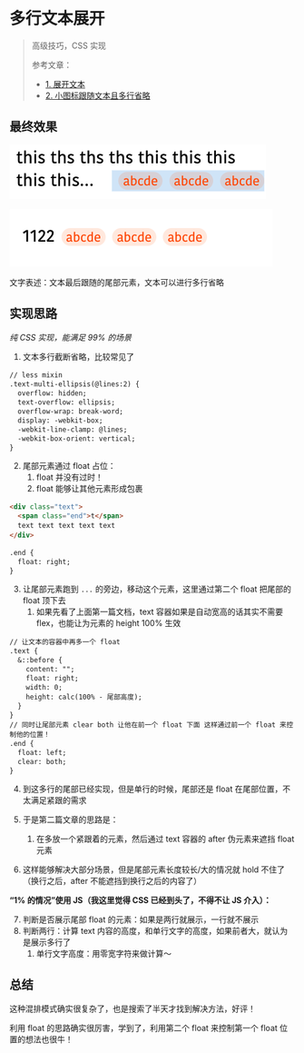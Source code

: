 # 多行文本展开

> 高级技巧，CSS 实现
>
> 参考文章：
>
> - [1. 展开文本](https://zhuanlan.zhihu.com/p/373359523)
> - [2. 小图标跟随文本且多行省略](https://blog.csdn.net/java_wzh123/article/details/124322590)

## 最终效果

![image-20230222173710723](el_stick_text_end.assets/image-20230222173710723.png)

![image-20230222183711215](el_stick_text_end.assets/image-20230222183711215.png)

文字表述：文本最后跟随的尾部元素，文本可以进行多行省略

## 实现思路

_纯 CSS 实现，能满足 99% 的场景_

1. 文本多行截断省略，比较常见了

```less
// less mixin
.text-multi-ellipsis(@lines:2) {
  overflow: hidden;
  text-overflow: ellipsis;
  overflow-wrap: break-word;
  display: -webkit-box;
  -webkit-line-clamp: @lines;
  -webkit-box-orient: vertical;
}
```

2. 尾部元素通过 float 占位：
   1. float 并没有过时！
   2. float 能够让其他元素形成包裹

```html
<div class="text">
  <span class="end">t</span>
  text text text text text
</div>
```

```less
.end {
  float: right;
}
```

3. 让尾部元素跑到 `...` 的旁边，移动这个元素，这里通过第二个 float 把尾部的 float 顶下去
   1. 如果先看了上面第一篇文档，text 容器如果是自动宽高的话其实不需要 flex，也能让为元素的 height 100% 生效

```less
// 让文本的容器中再多一个 float
.text {
  &::before {
    content: "";
    float: right;
    width: 0;
    height: calc(100% - 尾部高度);
  }
}
// 同时让尾部元素 clear both 让他在前一个 float 下面 这样通过前一个 float 来控制他的位置！
.end {
  float: left;
  clear: both;
}
```

4. 到这多行的尾部已经实现，但是单行的时候，尾部还是 float 在尾部位置，不太满足紧跟的需求
5. 于是第二篇文章的思路是：

   1. 在多放一个紧跟着的元素，然后通过 text 容器的 after 伪元素来遮挡 float 元素

6. 这样能够解决大部分场景，但是尾部元素长度较长/大的情况就 hold 不住了（换行之后，after 不能遮挡到换行之后的内容了）

**“1% 的情况”使用 JS（我这里觉得 CSS 已经到头了，不得不让 JS 介入）：**

7. 判断是否展示尾部 float 的元素：如果是两行就展示，一行就不展示
8. 判断两行：计算 text 内容的高度，和单行文字的高度，如果前者大，就认为是展示多行了
   1. 单行文字高度：用零宽字符来做计算～

## 总结

这种混排模式确实很复杂了，也是搜索了半天才找到解决方法，好评！

利用 float 的思路确实很厉害，学到了，利用第二个 float 来控制第一个 float 位置的想法也很牛！
